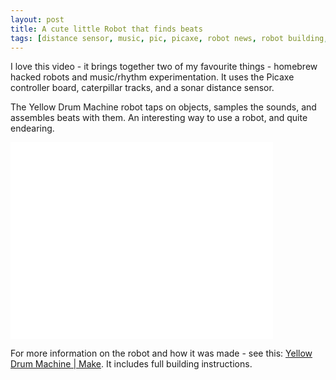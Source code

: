 ```yaml
---
layout: post
title: A cute little Robot that finds beats
tags: [distance sensor, music, pic, picaxe, robot news, robot building, robotics, video]
---
```

I love this video - it brings together two of my favourite things - homebrew hacked robots and music/rhythm experimentation. It uses the Picaxe controller board, caterpillar tracks, and a sonar distance sensor.

The Yellow Drum Machine robot taps on objects, samples the sounds, and assembles beats with them. An interesting way to use a robot, and quite endearing.

<div class="embed-responsive embed-responsive-16by9">
<iframe width="420" height="315" src="//www.youtube.com/embed/Zn5RNgCWD_8?rel=0" frameborder="0" allowfullscreen="allowfullscreen"></iframe></div>

For more information on the robot and how it was made - see this: [Yellow Drum Machine | Make](http://makezine.com/projects/yellow-drum-machine/). It includes full building instructions.
